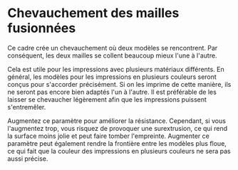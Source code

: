 Chevauchement des mailles fusionnées
====
Ce cadre crée un chevauchement où deux modèles se rencontrent. Par conséquent, les deux mailles se collent beaucoup mieux l'une à l'autre.

Cela est utile pour les impressions avec plusieurs matériaux différents. En général, les modèles pour les impressions en plusieurs couleurs seront conçus pour s'accorder précisément. Si on les imprime de cette manière, ils ne seront pas encore bien adaptés l'un à l'autre. Il est préférable de les laisser se chevaucher légèrement afin que les impressions puissent s'entremêler.

Augmentez ce paramètre pour améliorer la résistance. Cependant, si vous l'augmentez trop, vous risquez de provoquer une surextrusion, ce qui rend la surface moins jolie et peut faire tomber l'empreinte. Augmenter ce paramètre peut également rendre la frontière entre les modèles plus floue, ce qui fait que la couleur des impressions en plusieurs couleurs ne sera pas aussi précise.
